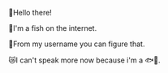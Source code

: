 🤗Hello there!

🥰I'm a fish on the internet.

🤯From my username you can figure that.

😿I can't speak more now because i'm a 🐟🫧.


<!---
Yinwei-Yu/Yinwei-Yu is a ✨ special ✨ repository because its `README.md` (this file) appears on your GitHub profile.
You can click the Preview link to take a look at your changes.
--->
